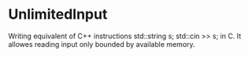 # UnlimitedInput
Writing equivalent of C++ instructions std::string s; std::cin >> s; in C. It allowes reading input only bounded by available memory.
